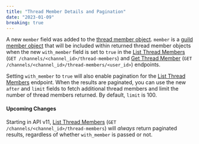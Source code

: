```yaml
---
title: "Thread Member Details and Pagination"
date: "2023-01-09"
breaking: true
---
```


A new `member` field was added to the [thread member object](/docs/resources/channel#thread-member-object). `member` is a [guild member object](/docs/resources/guild#guild-member-object) that will be included within returned thread member objects when the new `with_member` field is set to `true` in the [List Thread Members](/docs/resources/channel#list-thread-members) (`GET /channels/<channel_id>/thread-members`) and [Get Thread Member](/docs/resources/channel#get-thread-member) (`GET /channels/<channel_id>/thread-members/<user_id>`) endpoints.

Setting `with_member` to `true` will also enable pagination for the [List Thread Members](/docs/resources/channel#list-thread-members) endpoint. When the results are paginated, you can use the new `after` and `limit` fields to fetch additional thread members and limit the number of thread members returned. By default, `limit` is 100.

#### Upcoming Changes

Starting in API v11, [List Thread Members](/docs/resources/channel#list-thread-members) (`GET /channels/<channel_id>/thread-members`) will *always* return paginated results, regardless of whether `with_member` is passed or not.
